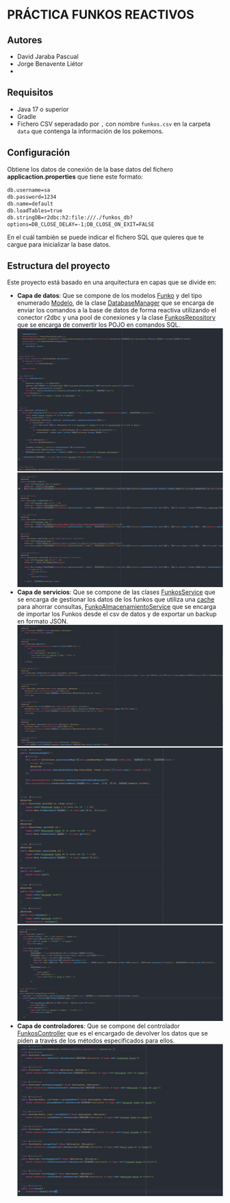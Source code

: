 # PRÁCTICA FUNKOS REACTIVOS

## Autores

* David Jaraba Pascual
* Jorge Benavente Liétor
*

## Requisitos

- Java 17 o superior
- Gradle
- Fichero CSV seperadado por `,` con nombre `funkos.csv` en la carpeta `data` que contenga la información de los
  pokemons.

## Configuración

Obtiene los datos de conexión de la base datos del fichero **applicaction.properties**  que tiene este formato:

```properties
db.username=sa
db.password=1234
db.name=default
db.loadTables=true
db.stringDB=r2dbc:h2:file:///./funkos_db?options=DB_CLOSE_DELAY=-1;DB_CLOSE_ON_EXIT=FALSE
```

En el cuál también se puede indicar el fichero SQL que quieres que te cargue para inicializar la base datos.

## Estructura del proyecto

Este proyecto está basado en una arquitectura en capas que se divide en:

- **Capa de datos**: Que se compone de los modelos [Funko](src/main/java/dev/database/models/Funko.java) y del tipo
  enumerado [Modelo](src/main/java/dev/database/models/Modelo.java), de la
  clase [DatabaseManager](src/main/java/dev/services/database/DatabaseManager.java) que se encarga de enviar los
  comandos a la base de datos de forma reactiva utilizando el conector r2dbc y una pool de conexiones y la
  clase [FunkosRepository](src/main/java/dev/repositories/FunkosReactiveRepoImpl.java) que se encarga de convertir los
  POJO en comandos SQL.
  ![DatabaseManager](./images/databasemanager.png)
  ![FunkoRepository](./images/funkorepository.png)
- **Capa de servicios**: Que se compone de las
  clases [FunkosService](src/main/java/dev/services/funko/FunkoServiceImpl.java) que
  se encarga de gestionar los datos de los
  funkos que utiliza una [cache](src/main/java/dev/services/cache/FunkosCacheImpl.java) para ahorrar
  consultas, [FunkoAlmacenamientoService](src/main/java/dev/services/funko/FunkoAlmacenamientoServiceImpl.java) que se
  encarga de importar los Funkos desde el csv de datos y de exportar un backup en formato JSON.
  ![FunkoService](./images/funkoservice.png)
  ![FunkoCache](./images/funkocache.png)
  ![FunkoAlmacenamientoService](./images/funkoalmacenamientoservice.png)
- **Capa de controladores**: Que se compone del
  controlador [FunkosController](src/main/java/dev/controllers/FunkoController.java) que es el encargado de devolver los
  datos que se piden a través de los métodos especificados para ellos.
  ![FunkoController](./images/funkocontroller.png)